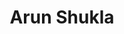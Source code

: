 ---
layout: contactpage
title:  "Arun Shukla"
job-title: Managing Director
linked-in: https://www.linkedin.com/in/shuklaarun/
email: arun@amalgamcapital.com
phone: (404) 213-4517
sitemap: false
---